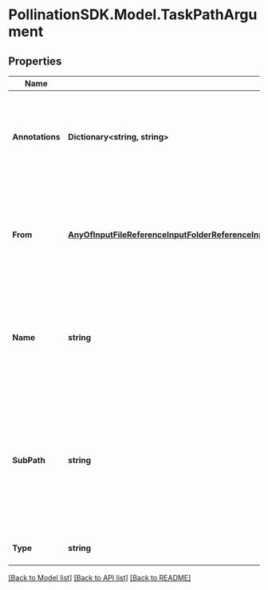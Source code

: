 
# PollinationSDK.Model.TaskPathArgument

## Properties

Name | Type | Description | Notes
------------ | ------------- | ------------- | -------------
**Annotations** | **Dictionary&lt;string, string&gt;** | An optional dictionary to add annotations to inputs. These annotations will be used by the client side libraries. | [optional] 
**From** | [**AnyOfInputFileReferenceInputFolderReferenceInputPathReferenceTaskFileReferenceTaskFolderReferenceTaskPathReferenceValueFileReferenceValueFolderReference**](AnyOfInputFileReferenceInputFolderReferenceInputPathReferenceTaskFileReferenceTaskFolderReferenceTaskPathReferenceValueFileReferenceValueFolderReference.md) | A reference to a DAG input, a DAG output or another task output. You can also use the ValueReference type to hard-code an input value. | 
**Name** | **string** | Argument name. The name must match one of the input names from Task&#39;s template which can be a function or DAG. | 
**SubPath** | **string** | A sub_path inside the path that is provided in the &#x60;&#x60;from&#x60;&#x60; field. Use sub_path to only access part of the Path that is needed instead of copying all the files and folders inside the path. | [optional] 
**Type** | **string** |  | [optional] [readonly] [default to "TaskPathArgument"]

[[Back to Model list]](../README.md#documentation-for-models)
[[Back to API list]](../README.md#documentation-for-api-endpoints)
[[Back to README]](../README.md)

